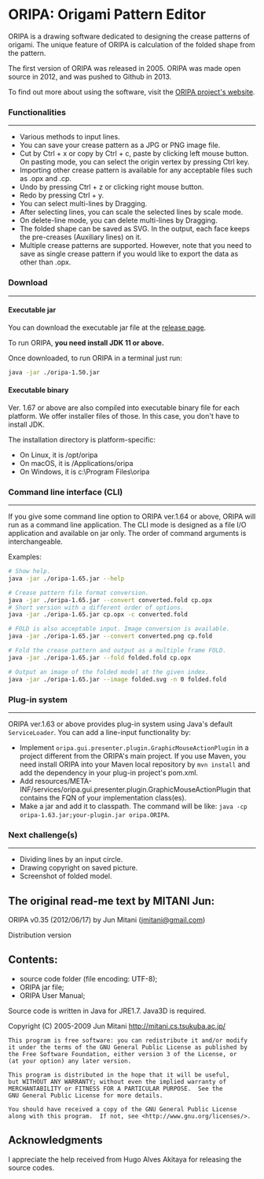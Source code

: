 ORIPA: Origami Pattern Editor
=============================

ORIPA is a drawing software dedicated to designing the crease patterns of origami. The unique feature of ORIPA is calculation of the folded shape from the pattern.

The first version of ORIPA was released in 2005. ORIPA was made open source in 2012, and was pushed to Github in 2013.

To find out more about using the software, visit the [ORIPA project's website](http://mitani.cs.tsukuba.ac.jp/oripa/).


### Functionalities
------------------
* Various methods to input lines.
* You can save your crease pattern as a JPG or PNG image file.
* Cut by Ctrl + x or copy by Ctrl + c, paste by clicking left mouse button.
  On pasting mode, you can select the origin vertex by pressing Ctrl key.
* Importing other crease pattern is available for any acceptable files such as .opx and .cp.
* Undo by pressing Ctrl + z or clicking right mouse button.
* Redo by pressing Ctrl + y.
* You can select multi-lines by Dragging.
* After selecting lines, you can scale the selected lines by scale mode.
* On delete-line mode, you can delete multi-lines by Dragging.	
* The folded shape can be saved as SVG. In the output, each face keeps the pre-creases (Auxiliary lines) on it.
* Multiple crease patterns are supported. However, note that you need to save as single crease pattern if you would like to export the data as other than .opx.

### Download
------------
#### Executable jar
You can download the executable jar file at the [release page](https://github.com/oripa/oripa/releases).

To run ORIPA, **you need install JDK 11 or above.**

Once downloaded, to run ORIPA in a terminal just run:

```sh
java -jar ./oripa-1.50.jar
```

#### Executable binary
Ver. 1.67 or above are also compiled into executable binary file for each platform.
We offer installer files of those. In this case, you don't have to install JDK.

The installation directory is platform-specific:

* On Linux, it is /opt/oripa
* On macOS, it is /Applications/oripa
* On Windows, it is c:\Program Files\oripa


### Command line interface (CLI)
---------------------------
If you give some command line option to ORIPA ver.1.64 or above, ORIPA will run as a command line application.
The CLI mode is designed as a file I/O application and available on jar only. The order of command arguments is interchangeable.

Examples:

```sh
# Show help.
java -jar ./oripa-1.65.jar --help
```

```sh
# Crease pattern file format conversion.
java -jar ./oripa-1.65.jar --convert converted.fold cp.opx
# Short version with a different order of options.
java -jar ./oripa-1.65.jar cp.opx -c converted.fold 

# FOLD is also acceptable input. Image conversion is available.
java -jar ./oripa-1.65.jar --convert converted.png cp.fold
```

```sh
# Fold the crease pattern and output as a multiple frame FOLD.
java -jar ./oripa-1.65.jar --fold folded.fold cp.opx
```

```sh
# Output an image of the folded model at the given index.
java -jar ./oripa-1.65.jar --image folded.svg -n 0 folded.fold
```



### Plug-in system
--------
ORIPA ver.1.63 or above provides plug-in system using Java's default `ServiceLoader`.
You can add a line-input functionality by:

* Implement `oripa.gui.presenter.plugin.GraphicMouseActionPlugin` in a project different from the ORIPA's main project. If you use Maven, you need install ORIPA into your Maven local repository by `mvn install` and add the dependency in your plug-in project's pom.xml.
* Add resources/META-INF/services/oripa.gui.presenter.plugin.GraphicMouseActionPlugin that contains
  the FQN of your implementation class(es).
* Make a jar and add it to classpath. The command will be like: `java -cp oripa-1.63.jar;your-plugin.jar oripa.ORIPA`.

### Next challenge(s)
--------
* Dividing lines by an input circle.
* Drawing copyright on saved picture.
* Screenshot of folded model.


The original read-me text by MITANI Jun:
----
ORIPA v0.35 (2012/06/17) by Jun Mitani (jmitani@gmail.com)

Distribution version

## Contents:  
* source code folder (file encoding: UTF-8);  
* ORIPA jar file;  
* ORIPA User Manual;

Source code is written in Java for JRE1.7.
Java3D is required.

Copyright (C) 2005-2009 Jun Mitani http://mitani.cs.tsukuba.ac.jp/

    This program is free software: you can redistribute it and/or modify
    it under the terms of the GNU General Public License as published by
    the Free Software Foundation, either version 3 of the License, or
    (at your option) any later version.

    This program is distributed in the hope that it will be useful,
    but WITHOUT ANY WARRANTY; without even the implied warranty of
    MERCHANTABILITY or FITNESS FOR A PARTICULAR PURPOSE.  See the
    GNU General Public License for more details.

    You should have received a copy of the GNU General Public License
    along with this program.  If not, see <http://www.gnu.org/licenses/>.


## Acknowledgments

I appreciate the help received from Hugo Alves Akitaya for releasing the source codes.
